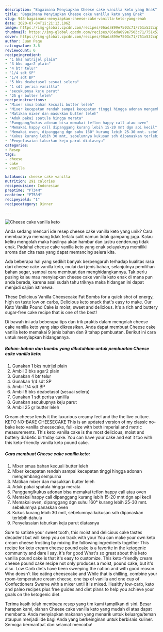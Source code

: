 ```yaml
---
description: "Bagaimana Menyiapkan Cheese cake vanilla keto yang Enak"
title: "Bagaimana Menyiapkan Cheese cake vanilla keto yang Enak"
slug: 948-bagaimana-menyiapkan-cheese-cake-vanilla-keto-yang-enak
date: 2020-07-04T12:21:13.106Z
image: https://img-global.cpcdn.com/recipes/06ada899e7503c71/751x532cq70/cheese-cake-vanilla-keto-foto-resep-utama.jpg
thumbnail: https://img-global.cpcdn.com/recipes/06ada899e7503c71/751x532cq70/cheese-cake-vanilla-keto-foto-resep-utama.jpg
cover: https://img-global.cpcdn.com/recipes/06ada899e7503c71/751x532cq70/cheese-cake-vanilla-keto-foto-resep-utama.jpg
author: Juan Page
ratingvalue: 3.6
reviewcount: 6
recipeingredient:
- "1 bks nutrijel plain"
- "3 bks agar2 plain"
- "4 btr telur"
- "1/4 sdt SP"
- "1/4 sdt BP"
- "5 bks deabetasol sesuai selera"
- "1 sdt perisa vanillla"
- "secukupnya keju parut"
- "25 gr butter leleh"
recipeinstructions:
- "Mixer smua bahan kecuali butter leleh"
- "Mixer kecepatan rendah sampai kecepatan tinggi hingga adonan mengembang sempurna"
- "Matikan mixer dan masukkan butter leleh"
- "Aduk pakai spatula hingga merata"
- "Panggang/kukus adonan bisa memakai teflon happy call atau oven"
- "Memakai happy call dipanggang kurang lebih 15-20 mnt dgn api kecil"
- "Memakai oven, dipanggang dgn suhu 160° kurang lebih 25-30 mnt. sebelumnya panaskan oven"
- "Kukus kurang lebih 30 mnt, sebelumnya kukusan sdh dipanaskan terlebih dahulu"
- "Penyelasaian taburkan keju parut diatasnya"
categories:
- Resep
tags:
- cheese
- cake
- vanilla

katakunci: cheese cake vanilla 
nutrition: 291 calories
recipecuisine: Indonesian
preptime: "PT34M"
cooktime: "PT58M"
recipeyield: "1"
recipecategory: Dinner

---
```



![Cheese cake vanilla keto](https://img-global.cpcdn.com/recipes/06ada899e7503c71/751x532cq70/cheese-cake-vanilla-keto-foto-resep-utama.jpg)

Anda sedang mencari ide resep cheese cake vanilla keto yang unik? Cara membuatnya memang tidak terlalu sulit namun tidak gampang juga. Kalau keliru mengolah maka hasilnya akan hambar dan justru cenderung tidak enak. Padahal cheese cake vanilla keto yang enak selayaknya memiliki aroma dan cita rasa yang dapat memancing selera kita.

Ada beberapa hal yang sedikit banyak berpengaruh terhadap kualitas rasa dari cheese cake vanilla keto, mulai dari jenis bahan, selanjutnya pemilihan bahan segar, sampai cara membuat dan menghidangkannya. Tak perlu pusing kalau mau menyiapkan cheese cake vanilla keto enak di mana pun anda berada, karena asal sudah tahu triknya maka hidangan ini dapat menjadi sajian istimewa.

These Delicious Vanilla Cheesecake Fat Bombs for a quick shot of energy, high on taste low on carbs, Delicious keto snack that&#39;s easy to make. Our Keto Vanilla Pound Cake is moist, sweet and delicious. It&#39;s a rich and buttery sugar-free cake recipe that is one of the best!


Di bawah ini ada beberapa tips dan trik praktis dalam mengolah cheese cake vanilla keto yang siap dikreasikan. Anda dapat membuat Cheese cake vanilla keto memakai 9 jenis bahan dan 9 tahap pembuatan. Berikut ini cara untuk menyiapkan hidangannya.

<!--inarticleads1-->

##### Bahan-bahan dan bumbu yang dibutuhkan untuk pembuatan Cheese cake vanilla keto:

1. Gunakan 1 bks nutrijel plain
1. Ambil 3 bks agar2 plain
1. Gunakan 4 btr telur
1. Gunakan 1/4 sdt SP
1. Ambil 1/4 sdt BP
1. Ambil 5 bks deabetasol (sesuai selera)
1. Gunakan 1 sdt perisa vanillla
1. Gunakan secukupnya keju parut
1. Ambil 25 gr butter leleh


Cream cheese lends it the luxurious creamy feel and the the live culture. KETO NO-BAKE CHEESECAKE This is an updated version of my classic no-bake keto vanilla cheesecake, full-size with both imperial and metric measurements. This keto vanilla cake is the most delicious, moist and buttery diabetic birthday cake. You can have your cake and eat it too with this keto-friendly vanilla keto pound cake. 

<!--inarticleads2-->

##### Cara membuat Cheese cake vanilla keto:

1. Mixer smua bahan kecuali butter leleh
1. Mixer kecepatan rendah sampai kecepatan tinggi hingga adonan mengembang sempurna
1. Matikan mixer dan masukkan butter leleh
1. Aduk pakai spatula hingga merata
1. Panggang/kukus adonan bisa memakai teflon happy call atau oven
1. Memakai happy call dipanggang kurang lebih 15-20 mnt dgn api kecil
1. Memakai oven, dipanggang dgn suhu 160° kurang lebih 25-30 mnt. sebelumnya panaskan oven
1. Kukus kurang lebih 30 mnt, sebelumnya kukusan sdh dipanaskan terlebih dahulu
1. Penyelasaian taburkan keju parut diatasnya


Sure to satiate your sweet tooth, this moist and delicious cake tastes decadent but will keep you on track with your You can make your own keto cream cheese frosting by mixing the following ingredients together This recipe for keto cream cheese pound cake is a favorite in the ketogenic community and dare I say, it&#39;s for good What&#39;s so great about this keto vanilla pound cake is that it&#39;s easy to customize. This keto-friendly cream cheese pound cake recipe not only produces a moist, pound cake, but it&#39;s also. Low Carb diets have been sweeping the nation and with good reason. Who doesn&#39;t like eating cheesecake and While that is chilling, combine your room-temperature cream cheese, one tsp of vanilla and one cup of Confectioners Swerve with a mixer until it is mixed. Healthy low-carb, keto and paleo recipes plus free guides and diet plans to help you achieve your goals on the ketogenic diet. 

Terima kasih telah membaca resep yang tim kami tampilkan di sini. Besar harapan kami, olahan Cheese cake vanilla keto yang mudah di atas dapat membantu Anda menyiapkan makanan yang menarik untuk keluarga/teman ataupun menjadi ide bagi Anda yang berkeinginan untuk berbisnis kuliner. Semoga bermanfaat dan selamat mencoba!
